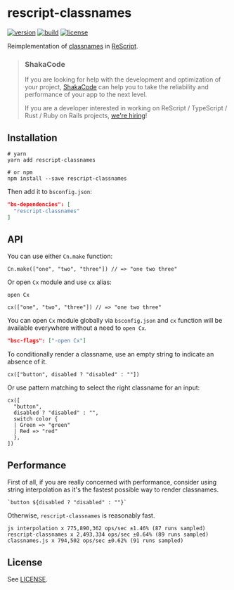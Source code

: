 # rescript-classnames

[![version](https://img.shields.io/npm/v/rescript-classnames.svg?style=flat-square)](https://www.npmjs.com/package/rescript-classnames)
[![build](https://github.com/MinimaHQ/rescript-classnames/workflows/build/badge.svg)](https://github.com/MinimaHQ/rescript-classnames/actions?query=workflow%3Abuild)
[![license](https://img.shields.io/npm/l/rescript-classnames.svg?style=flat-square)](https://www.npmjs.com/package/rescript-classnames)

Reimplementation of [classnames](https://github.com/JedWatson/classnames) in [ReScript](https://rescript-lang.org).

> ### ShakaCode
> If you are looking for help with the development and optimization of your project, [ShakaCode](https://www.shakacode.com) can help you to take the reliability and performance of your app to the next level.
>
> If you are a developer interested in working on ReScript / TypeScript / Rust / Ruby on Rails projects, [we're hiring](https://www.shakacode.com/career/)!

## Installation

```shell
# yarn
yarn add rescript-classnames

# or npm
npm install --save rescript-classnames
```

Then add it to `bsconfig.json`:

```json
"bs-dependencies": [
  "rescript-classnames"
]
```

## API
You can use either `Cn.make` function:

```rescript
Cn.make(["one", "two", "three"]) // => "one two three"
```

Or open `Cx` module and use `cx` alias:

```rescript
open Cx

cx(["one", "two", "three"]) // => "one two three"
```

You can open `Cx` module globally via `bsconfig.json` and `cx` function will be available everywhere without a need to `open Cx`.

```json
"bsc-flags": ["-open Cx"]
```

To conditionally render a classname, use an empty string to indicate an absence of it.

```rescript
cx(["button", disabled ? "disabled" : ""])
```

Or use pattern matching to select the right classname for an input:

```rescript
cx([
  "button",
  disabled ? "disabled" : "",
  switch color {
  | Green => "green"
  | Red => "red"
  },
])
```

## Performance
First of all, if you are really concerned with performance, consider using string interpolation as it's the fastest possible way to render classnames.

```rescript
`button ${disabled ? "disabled" : ""}`
```

Otherwise, `rescript-classnames` is reasonably fast.

```
js interpolation x 775,890,362 ops/sec ±1.46% (87 runs sampled)
rescript-classnames x 2,493,334 ops/sec ±0.64% (89 runs sampled)
classnames.js x 794,502 ops/sec ±0.62% (91 runs sampled)
```

## License
See [LICENSE](./LICENSE).
